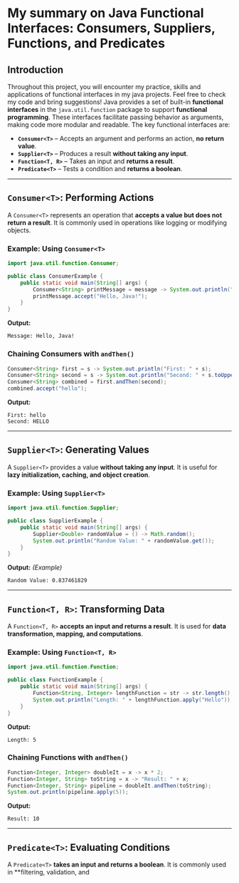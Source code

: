 # My summary on Java Functional Interfaces: Consumers, Suppliers, Functions, and Predicates

## Introduction
Throughout this project, you will encounter my practice, skills and applications of functional interfaces in my java projects. Feel free to check my code and bring suggestions!
Java provides a set of built-in **functional interfaces** in the `java.util.function` package to support **functional programming**. These interfaces facilitate passing behavior as arguments, making code more modular and readable. The key functional interfaces are:

- **`Consumer<T>`** – Accepts an argument and performs an action, **no return value**.
- **`Supplier<T>`** – Produces a result **without taking any input**.
- **`Function<T, R>`** – Takes an input and **returns a result**.
- **`Predicate<T>`** – Tests a condition and **returns a boolean**.

---

## `Consumer<T>`: Performing Actions
A `Consumer<T>` represents an operation that **accepts a value but does not return a result**. It is commonly used in operations like logging or modifying objects.

### **Example: Using `Consumer<T>`**
```java
import java.util.function.Consumer;

public class ConsumerExample {
    public static void main(String[] args) {
        Consumer<String> printMessage = message -> System.out.println("Message: " + message);
        printMessage.accept("Hello, Java!");
    }
}
```
**Output:**
```
Message: Hello, Java!
```
### **Chaining Consumers with `andThen()`**
```java
Consumer<String> first = s -> System.out.println("First: " + s);
Consumer<String> second = s -> System.out.println("Second: " + s.toUpperCase());
Consumer<String> combined = first.andThen(second);
combined.accept("hello");
```
**Output:**
```
First: hello
Second: HELLO
```

---

## `Supplier<T>`: Generating Values
A `Supplier<T>` provides a value **without taking any input**. It is useful for **lazy initialization, caching, and object creation**.

### **Example: Using `Supplier<T>`**
```java
import java.util.function.Supplier;

public class SupplierExample {
    public static void main(String[] args) {
        Supplier<Double> randomValue = () -> Math.random();
        System.out.println("Random Value: " + randomValue.get());
    }
}
```
**Output:** *(Example)*
```
Random Value: 0.837461829
```

---

## `Function<T, R>`: Transforming Data
A `Function<T, R>` **accepts an input and returns a result**. It is used for **data transformation, mapping, and computations**.

### **Example: Using `Function<T, R>`**
```java
import java.util.function.Function;

public class FunctionExample {
    public static void main(String[] args) {
        Function<String, Integer> lengthFunction = str -> str.length();
        System.out.println("Length: " + lengthFunction.apply("Hello"));
    }
}
```
**Output:**
```
Length: 5
```
### **Chaining Functions with `andThen()`**
```java
Function<Integer, Integer> doubleIt = x -> x * 2;
Function<Integer, String> toString = x -> "Result: " + x;
Function<Integer, String> pipeline = doubleIt.andThen(toString);
System.out.println(pipeline.apply(5));
```
**Output:**
```
Result: 10
```

---

## `Predicate<T>`: Evaluating Conditions
A `Predicate<T>` **takes an input and returns a boolean**. It is commonly used in **filtering, validation, and

